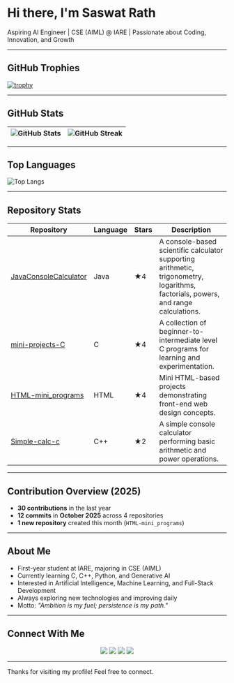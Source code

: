 # Hi there, I'm Saswat Rath

Aspiring AI Engineer | CSE (AIML) @ IARE | Passionate about Coding, Innovation, and Growth

---

## GitHub Trophies
[![trophy](https://github-profile-trophy.vercel.app/?username=Saswat-Iare25&theme=radical&no-frame=true&title=Stars,Followers,Repositories,Commits)](https://github.com/ryo-ma/github-profile-trophy)

---

## GitHub Stats
| ![GitHub Stats](https://github-readme-stats.vercel.app/api?username=Saswat-Iare25&show_icons=true&theme=radical&hide_border=true&count_private=true&include_all_commits=true) | ![GitHub Streak](https://streak-stats.demolab.com?user=Saswat-Iare25&theme=radical&hide_border=true) |
|---|---|

---

## Top Languages
![Top Langs](https://github-readme-stats.vercel.app/api/top-langs/?username=Saswat-Iare25&layout=compact&theme=radical&hide_border=true&langs_count=8)

---

## Repository Stats
| Repository | Language | Stars | Description |
|-------------|-----------|--------|--------------|
| [JavaConsoleCalculator](https://github.com/Saswat-Iare25/JavaConsoleCalculator) | Java | ★4 | A console-based scientific calculator supporting arithmetic, trigonometry, logarithms, factorials, powers, and range calculations. |
| [mini-projects-C](https://github.com/Saswat-Iare25/mini-projects-C) | C | ★4 | A collection of beginner-to-intermediate level C programs for learning and experimentation. |
| [HTML-mini_programs](https://github.com/Saswat-Iare25/HTML-mini_programs) | HTML | ★4 | Mini HTML-based projects demonstrating front-end web design concepts. |
| [Simple-calc-c](https://github.com/Saswat-Iare25/Simple-calc-c) | C++ | ★2 | A simple console calculator performing basic arithmetic and power operations. |

---

## Contribution Overview (2025)
- **30 contributions** in the last year  
- **12 commits** in **October 2025** across 4 repositories  
- **1 new repository** created this month (`HTML-mini_programs`)  

---

## About Me
- First-year student at IARE, majoring in CSE (AIML)  
- Currently learning C, C++, Python, and Generative AI  
- Interested in Artificial Intelligence, Machine Learning, and Full-Stack Development  
- Always exploring new technologies and improving daily  
- Motto: *"Ambition is my fuel; persistence is my path."*

---

## Connect With Me
<p align="center">
  <a href="https://www.linkedin.com/in/saswat-rath"><img src="https://img.shields.io/badge/LinkedIn-blue?logo=linkedin&logoColor=white" /></a>
  <a href="https://www.hackerrank.com/profile/Saswat-Iare25"><img src="https://img.shields.io/badge/HackerRank-brightgreen?logo=hackerrank&logoColor=white" /></a>
  <a href="https://www.geeksforgeeks.org/user/saswatignsc/"><img src="https://img.shields.io/badge/GeeksforGeeks-darkgreen?logo=geeksforgeeks&logoColor=white" /></a>
  <a href="https://github.com/Saswat-Iare25"><img src="https://img.shields.io/badge/GitHub-black?logo=github&logoColor=white" /></a>
</p>

---

Thanks for visiting my profile! Feel free to connect.
